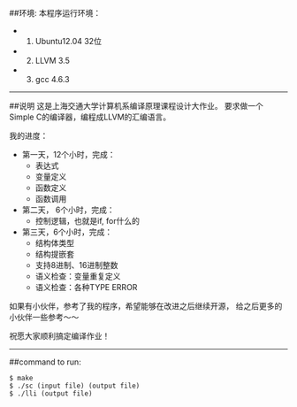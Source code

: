 ##环境: 
本程序运行环境：
*  1.  Ubuntu12.04 32位
*  2.  LLVM 3.5
*  3.  gcc 4.6.3

- - - - - - - - - - - - - - - - - - - - - - - - - -
##说明
这是上海交通大学计算机系编译原理课程设计大作业。
要求做一个Simple C的编译器，编程成LLVM的汇编语言。

我的进度：
*	第一天，12个小时，完成：
   	*	表达式
	* 	变量定义
	* 	函数定义
	* 	函数调用
*	第二天， 6个小时，完成：
	*	控制逻辑，也就是if, for什么的
*	第三天，6个小时，完成：
	*	结构体类型
	*	结构提嵌套
	*	支持8进制、16进制整数
	*	语义检查：变量重复定义
	*	语义检查：各种TYPE ERROR
 
如果有小伙伴，参考了我的程序，希望能够在改进之后继续开源，
给之后更多的小伙伴一些参考～～

祝愿大家顺利搞定编译作业！

- - - - - - - - - - - - - - - - - - - - - - - - - - - 
##command to run:
```
$ make
$ ./sc (input file) (output file)
$ ./lli (output file)
```
